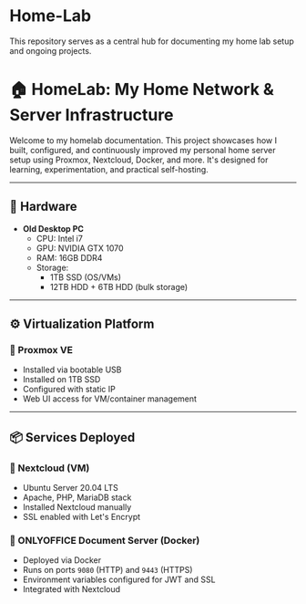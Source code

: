 # Home-Lab
This repository serves as a central hub for documenting my home lab setup and ongoing projects.

# 🏠 HomeLab: My Home Network & Server Infrastructure

Welcome to my homelab documentation. This project showcases how I built, configured, and continuously improved my personal home server setup using Proxmox, Nextcloud, Docker, and more. It's designed for learning, experimentation, and practical self-hosting.

---

## 🧰 Hardware

- **Old Desktop PC**
  - CPU: Intel i7
  - GPU: NVIDIA GTX 1070
  - RAM: 16GB DDR4
  - Storage:
    - 1TB SSD (OS/VMs)
    - 12TB HDD + 6TB HDD (bulk storage)

---

## ⚙️ Virtualization Platform

### 🔧 Proxmox VE
- Installed via bootable USB
- Installed on 1TB SSD
- Configured with static IP
- Web UI access for VM/container management

---

## 📦 Services Deployed

### 📁 Nextcloud (VM)
- Ubuntu Server 20.04 LTS
- Apache, PHP, MariaDB stack
- Installed Nextcloud manually
- SSL enabled with Let's Encrypt

### 📄 ONLYOFFICE Document Server (Docker)
- Deployed via Docker
- Runs on ports `9080` (HTTP) and `9443` (HTTPS)
- Environment variables configured for JWT and SSL
- Integrated with Nextcloud

